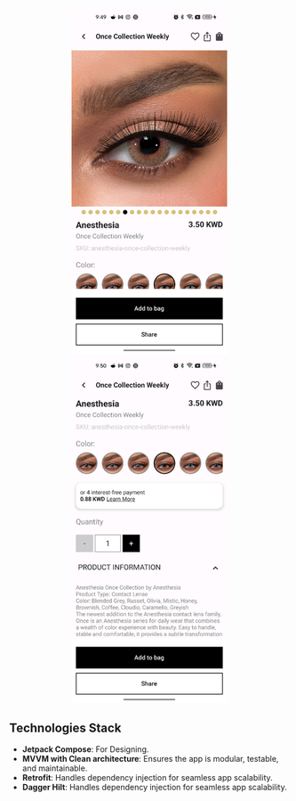 


<p align="center">
<img src="https://github.com/yeshuwahane/ecommerce/blob/main/screenshot1.png?raw=true" width="280"/>
<img src="https://github.com/yeshuwahane/ecommerce/blob/main/screenshot2.png?raw=true" width="280"/>
  
</p>



## Technologies Stack
- **Jetpack Compose**: For Designing.
- **MVVM with Clean architecture**: Ensures the app is modular, testable, and maintainable.
- **Retrofit**: Handles dependency injection for seamless app scalability.
- **Dagger Hilt**: Handles dependency injection for seamless app scalability.

